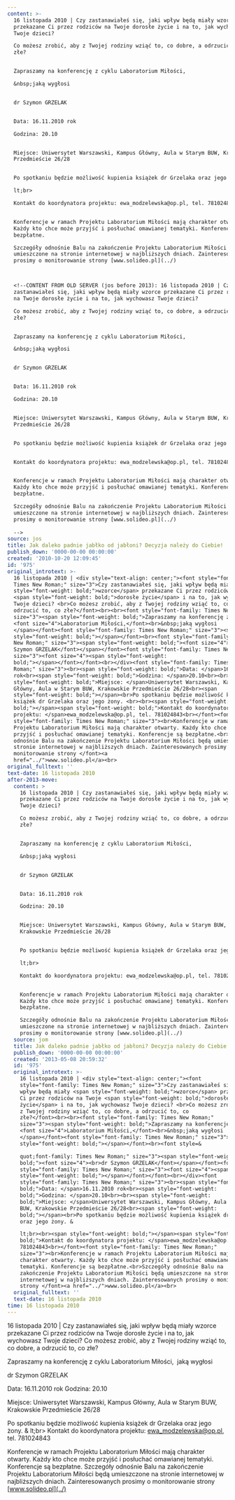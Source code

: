 ```yaml
---
content: >-
  16 listopada 2010 | Czy zastanawiałeś się, jaki wpływ będą miały wzorce
  przekazane Ci przez rodziców na Twoje dorosłe życie i na to, jak wychowasz
  Twoje dzieci? 

  Co możesz zrobić, aby z Twojej rodziny wziąć to, co dobre, a odrzucić to, co
  złe?


  Zapraszamy na konferencję z cyklu Laboratorium Miłości,

  &nbsp;jaką wygłosi 


  dr Szymon GRZELAK


  Data: 16.11.2010 rok

  Godzina: 20.10


  Miejsce: Uniwersytet Warszawski, Kampus Główny, Aula w Starym BUW, Krakowskie
  Przedmieście 26/28


  Po spotkaniu będzie możliwość kupienia książek dr Grzelaka oraz jego żony. &

  lt;br>

  Kontakt do koordynatora projektu: ewa_modzelewska@op.pl, tel. 781024843


  Konferencje w ramach Projektu Laboratorium Miłości mają charakter otwarty.
  Każdy kto chce może przyjść i posłuchać omawianej tematyki. Konferencje są
  bezpłatne.

  Szczegóły odnośnie Balu na zakończenie Projektu Laboratorium Miłości będą
  umieszczone na stronie internetowej w najbliższych dniach. Zainteresowanych
  prosimy o monitorowanie strony [www.solideo.pl](../)



  <!--CONTENT FROM OLD SERVER (jos before 2013): 16 listopada 2010 | Czy
  zastanawiałeś się, jaki wpływ będą miały wzorce przekazane Ci przez rodziców
  na Twoje dorosłe życie i na to, jak wychowasz Twoje dzieci? 

  Co możesz zrobić, aby z Twojej rodziny wziąć to, co dobre, a odrzucić to, co
  złe?


  Zapraszamy na konferencję z cyklu Laboratorium Miłości,

  &nbsp;jaką wygłosi 


  dr Szymon GRZELAK


  Data: 16.11.2010 rok

  Godzina: 20.10


  Miejsce: Uniwersytet Warszawski, Kampus Główny, Aula w Starym BUW, Krakowskie
  Przedmieście 26/28


  Po spotkaniu będzie możliwość kupienia książek dr Grzelaka oraz jego żony. 


  Kontakt do koordynatora projektu: ewa_modzelewska@op.pl, tel. 781024843


  Konferencje w ramach Projektu Laboratorium Miłości mają charakter otwarty.
  Każdy kto chce może przyjść i posłuchać omawianej tematyki. Konferencje są
  bezpłatne.

  Szczegóły odnośnie Balu na zakończenie Projektu Laboratorium Miłości będą
  umieszczone na stronie internetowej w najbliższych dniach. Zainteresowanych
  prosimy o monitorowanie strony [www.solideo.pl](../)
                                                        
  -->
source: jos
title: Jak daleko padnie jabłko od jabłoni? Decyzja należy do Ciebie!
publish_down: '0000-00-00 00:00:00'
created: '2010-10-20 12:09:45'
id: '975'
original_introtext: >-
  16 listopada 2010 | <div style="text-align: center;"><font style="font-family:
  Times New Roman;" size="3">Czy zastanawiałeś się, jaki wpływ będą miały <span
  style="font-weight: bold;">wzorce</span> przekazane Ci przez rodziców na Twoje
  <span style="font-weight: bold;">dorosłe życie</span> i na to, jak wychowasz
  Twoje dzieci? <br>Co możesz zrobić, aby z Twojej rodziny wziąć to, co dobre, a
  odrzucić to, co złe?</font><br><br><font style="font-family: Times New Roman;"
  size="3"><span style="font-weight: bold;">Zapraszamy na konferencję z cyklu
  <font size="4">Laboratorium Miłości,</font><br>&nbsp;jaką wygłosi
  </span></font><font style="font-family: Times New Roman;" size="3"><span
  style="font-weight: bold;"></span></font><br><font style="font-family: Times
  New Roman;" size="3"><span style="font-weight: bold;"><font size="4"><br>dr
  Szymon GRZELAK</font></span></font><font style="font-family: Times New Roman;"
  size="3"><font size="4"><span style="font-weight:
  bold;"></span></font></font><br></div><font style="font-family: Times New
  Roman;" size="3"><br><span style="font-weight: bold;">Data: </span>16.11.2010
  rok<br><span style="font-weight: bold;">Godzina: </span>20.10<br><br><span
  style="font-weight: bold;">Miejsce: </span>Uniwersytet Warszawski, Kampus
  Główny, Aula w Starym BUW, Krakowskie Przedmieście 26/28<br><span
  style="font-weight: bold;"></span><br>Po spotkaniu będzie możliwość kupienia
  książek dr Grzelaka oraz jego żony. <br><br><span style="font-weight:
  bold;"></span><span style="font-weight: bold;">Kontakt do koordynatora
  projektu: </span>ewa_modzelewska@op.pl, tel. 781024843<br></font><font
  style="font-family: Times New Roman;" size="3"><br>Konferencje w ramach
  Projektu Laboratorium Miłości mają charakter otwarty. Każdy kto chce może
  przyjść i posłuchać omawianej tematyki. Konferencje są bezpłatne.<br>Szczegóły
  odnośnie Balu na zakończenie Projektu Laboratorium Miłości będą umieszczone na
  stronie internetowej w najbliższych dniach. Zainteresowanych prosimy o
  monitorowanie strony </font><a
  href="../">www.solideo.pl</a><br>                                                      
original_fulltext: ''
text-date: 16 listopada 2010
after-2013-move:
  content: >
    16 listopada 2010 | Czy zastanawiałeś się, jaki wpływ będą miały wzorce
    przekazane Ci przez rodziców na Twoje dorosłe życie i na to, jak wychowasz
    Twoje dzieci? 

    Co możesz zrobić, aby z Twojej rodziny wziąć to, co dobre, a odrzucić to, co
    złe?


    Zapraszamy na konferencję z cyklu Laboratorium Miłości,

    &nbsp;jaką wygłosi 


    dr Szymon GRZELAK


    Data: 16.11.2010 rok

    Godzina: 20.10


    Miejsce: Uniwersytet Warszawski, Kampus Główny, Aula w Starym BUW,
    Krakowskie Przedmieście 26/28


    Po spotkaniu będzie możliwość kupienia książek dr Grzelaka oraz jego żony. &

    lt;br>

    Kontakt do koordynatora projektu: ewa_modzelewska@op.pl, tel. 781024843


    Konferencje w ramach Projektu Laboratorium Miłości mają charakter otwarty.
    Każdy kto chce może przyjść i posłuchać omawianej tematyki. Konferencje są
    bezpłatne.

    Szczegóły odnośnie Balu na zakończenie Projektu Laboratorium Miłości będą
    umieszczone na stronie internetowej w najbliższych dniach. Zainteresowanych
    prosimy o monitorowanie strony [www.solideo.pl](../)
  source: jom
  title: Jak daleko padnie jabłko od jabłoni? Decyzja należy do Ciebie!
  publish_down: '0000-00-00 00:00:00'
  created: '2013-05-08 20:59:32'
  id: '975'
  original_introtext: >-
    16 listopada 2010 | <div style="text-align: center;"><font
    style="font-family: Times New Roman;" size="3">Czy zastanawiałeś się, jaki
    wpływ będą miały <span style="font-weight: bold;">wzorce</span> przekazane
    Ci przez rodziców na Twoje <span style="font-weight: bold;">dorosłe
    życie</span> i na to, jak wychowasz Twoje dzieci? <br>Co możesz zrobić, aby
    z Twojej rodziny wziąć to, co dobre, a odrzucić to, co
    złe?</font><br><br><font style="font-family: Times New Roman;"
    size="3"><span style="font-weight: bold;">Zapraszamy na konferencję z cyklu
    <font size="4">Laboratorium Miłości,</font><br>&nbsp;jaką wygłosi
    </span></font><font style="font-family: Times New Roman;" size="3"><span
    style="font-weight: bold;"></span></font><br><font style=&

    quot;font-family: Times New Roman;" size="3"><span style="font-weight:
    bold;"><font size="4"><br>dr Szymon GRZELAK</font></span></font><font
    style="font-family: Times New Roman;" size="3"><font size="4"><span
    style="font-weight: bold;"></span></font></font><br></div><font
    style="font-family: Times New Roman;" size="3"><br><span style="font-weight:
    bold;">Data: </span>16.11.2010 rok<br><span style="font-weight:
    bold;">Godzina: </span>20.10<br><br><span style="font-weight:
    bold;">Miejsce: </span>Uniwersytet Warszawski, Kampus Główny, Aula w Starym
    BUW, Krakowskie Przedmieście 26/28<br><span style="font-weight:
    bold;"></span><br>Po spotkaniu będzie możliwość kupienia książek dr Grzelaka
    oraz jego żony. &

    lt;br><br><span style="font-weight: bold;"></span><span style="font-weight:
    bold;">Kontakt do koordynatora projektu: </span>ewa_modzelewska@op.pl, tel.
    781024843<br></font><font style="font-family: Times New Roman;"
    size="3"><br>Konferencje w ramach Projektu Laboratorium Miłości mają
    charakter otwarty. Każdy kto chce może przyjść i posłuchać omawianej
    tematyki. Konferencje są bezpłatne.<br>Szczegóły odnośnie Balu na
    zakończenie Projektu Laboratorium Miłości będą umieszczone na stronie
    internetowej w najbliższych dniach. Zainteresowanych prosimy o monitorowanie
    strony </font><a href="../">www.solideo.pl</a><br>
  original_fulltext: ''
  text-date: 16 listopada 2010
time: 16 listopada 2010
---
```

16 listopada 2010 | Czy zastanawiałeś się, jaki wpływ będą miały wzorce przekazane Ci przez rodziców na Twoje dorosłe życie i na to, jak wychowasz Twoje dzieci? 
Co możesz zrobić, aby z Twojej rodziny wziąć to, co dobre, a odrzucić to, co złe?

Zapraszamy na konferencję z cyklu Laboratorium Miłości,
&nbsp;jaką wygłosi 

dr Szymon GRZELAK

Data: 16.11.2010 rok
Godzina: 20.10

Miejsce: Uniwersytet Warszawski, Kampus Główny, Aula w Starym BUW, Krakowskie Przedmieście 26/28

Po spotkaniu będzie możliwość kupienia książek dr Grzelaka oraz jego żony. &
lt;br>
Kontakt do koordynatora projektu: ewa_modzelewska@op.pl, tel. 781024843

Konferencje w ramach Projektu Laboratorium Miłości mają charakter otwarty. Każdy kto chce może przyjść i posłuchać omawianej tematyki. Konferencje są bezpłatne.
Szczegóły odnośnie Balu na zakończenie Projektu Laboratorium Miłości będą umieszczone na stronie internetowej w najbliższych dniach. Zainteresowanych prosimy o monitorowanie strony [www.solideo.pl](../)


<!--CONTENT FROM OLD SERVER (jos before 2013): 16 listopada 2010 | Czy zastanawiałeś się, jaki wpływ będą miały wzorce przekazane Ci przez rodziców na Twoje dorosłe życie i na to, jak wychowasz Twoje dzieci? 
Co możesz zrobić, aby z Twojej rodziny wziąć to, co dobre, a odrzucić to, co złe?

Zapraszamy na konferencję z cyklu Laboratorium Miłości,
&nbsp;jaką wygłosi 

dr Szymon GRZELAK

Data: 16.11.2010 rok
Godzina: 20.10

Miejsce: Uniwersytet Warszawski, Kampus Główny, Aula w Starym BUW, Krakowskie Przedmieście 26/28

Po spotkaniu będzie możliwość kupienia książek dr Grzelaka oraz jego żony. 

Kontakt do koordynatora projektu: ewa_modzelewska@op.pl, tel. 781024843

Konferencje w ramach Projektu Laboratorium Miłości mają charakter otwarty. Każdy kto chce może przyjść i posłuchać omawianej tematyki. Konferencje są bezpłatne.
Szczegóły odnośnie Balu na zakończenie Projektu Laboratorium Miłości będą umieszczone na stronie internetowej w najbliższych dniach. Zainteresowanych prosimy o monitorowanie strony [www.solideo.pl](../)
                                                      
-->

<!--{{json:{"created_date":"2010-10-20 12:09:45","publish_down":"0000-00-00 00:00:00","id":"975"}}}-->